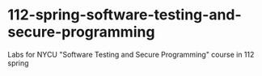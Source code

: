# 112-spring-software-testing-and-secure-programming
Labs for NYCU "Software Testing and Secure Programming" course in 112 spring

